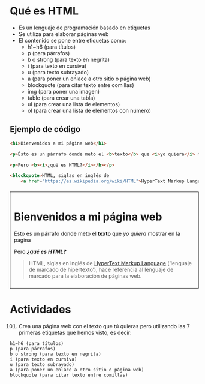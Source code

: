 # Qué es HTML

- Es un lenguaje de programación basado en etiquetas
- Se utiliza para elaborar páginas web
- El contenido se pone entre etiquetas como:
    * h1~h6 (para títulos)
    * p (para párrafos)
    * b o strong (para texto en negrita)
    * i (para texto en cursiva)
    * u (para texto subrayado)
    * a (para poner un enlace a otro sitio o página web)
    * blockquote (para citar texto entre comillas)
    * img (para poner una imagen)
    * table (para crear una tabla)
    * ul (para crear una lista de elementos)
    * ol (para crear una lista de elementos con número)

## Ejemplo de código

```html
<h1>Bienvenidos a mi página web</h1>

<p>Ésto es un párrafo donde meto el <b>texto</b> que <i>yo quiera</i> mostrar en la página</p>

<p>Pero <b><i>¿qué es HTML?</i></b></p>

<blockquote>HTML, siglas en inglés de 
    <a href="https://es.wikipedia.org/wiki/HTML">HyperText Markup Language</a> (‘lenguaje de marcado de hipertexto’), hace referencia al lenguaje de marcado para la elaboración de páginas web.</blockquote>
```
<div style="border: solid 1px; padding: 10px;margin: 20px 0;">
    <h1 style="border: 0;">Bienvenidos a mi página web</h1>
    <p>Ésto es un párrafo donde meto el <b>texto</b> que <i>yo quiera</i> mostrar en la página</p>
    <p>Pero <b><i>¿qué es HTML?</i></b></p>
    <blockquote>HTML, siglas en inglés de <a href="https://es.wikipedia.org/wiki/HTML">HyperText Markup Language</a> (‘lenguaje de marcado de hipertexto’), hace referencia al lenguaje de marcado para la elaboración de páginas web.</blockquote>
</div>

<div style="display:block;page-break-before:always;"></div>

# Actividades

101. Crea una página web con el texto que tú quieras pero utilizando las 7 primeras etiquetas que hemos visto, es decir:

    h1~h6 (para títulos)
    p (para párrafos)
    b o strong (para texto en negrita)
    i (para texto en cursiva)
    u (para texto subrayado)
    a (para poner un enlace a otro sitio o página web)
    blockquote (para citar texto entre comillas)